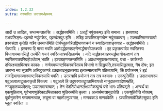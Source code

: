 ```yaml
---
index: 1.2.32
sutra: तस्यादित उदात्तमर्धह्रस्वम्

---
```

 आदौ उ आदितः, सप्तम्यन्तातसिः । अर्द्धह्रस्वमिति । ऽअर्द्धं नपुंसकम्ऽ इति समासः । ह्रस्वशब्द उभयलिङ्गः-ऽह्रस्वो नपुंसकेऽ, ऽह्रस्वंलघुऽ इति । तदिह परवल्लिङ्गत्वेन नपुंसकत्वम् । उक्तपरिमाणस्याचो ह्रस्वसंज्ञा कृतेति यत्रैव तस्यार्धमिति दीर्घप्लुतयोरेतद्विभागवचनं न स्यादित्याशङ्क्याह - अर्द्धह्रस्वमिति । चेत्यादि । ह्रस्वस्य हि मात्रा भवति अतोऽर्द्धह्रस्वग्रहणेनार्द्धमात्रोपलक्ष्यते । इह प्रकृतत्वादेव स्वरितस्य विभागाख्यानसिद्धे तस्येति वचनं स्वरितमात्रपरिग्रहार्थम् । यदि चार्द्धह्रस्वग्रहणमर्द्धमात्रोपलक्षणं तत्र स्वरितमात्रपरिग्रहोऽर्थवान् भवति । ह्रस्वग्रहणमतन्त्रमिति । अप्रधानमुपलक्षणत्वाद्, यथा - काकेभ्यो दधिरक्ष्यतामित्यत्र काकाः । नन्वेवमप्याष्टमिकस्वरितस्य विभागो न सिद्ध्यति,तस्यासिद्धत्वात्, नैष दोषः; इत आरभ्य नव सूत्राणि असिद्धकाण्डे ऽउदातादनुदातस्यऽ इत्यस्मात्पराणि पठितव्यानि, किं प्रयोजनम् ? इदं तावद्विभागाख्यानमाष्टमिकस्यापि भवति । उतरत्रापि प्रयोजनं तत्र तत्र वक्ष्यामः । एकश्रुतिर्वेति । उदातभागस्य पटुअत्वात्पटुअत्वकृतौ विकल्पः । पटुअत्वे हि तदुपरगातद्रूपतामिवापन्नो नानुदातव्यपदेशमर्हति, नाप्युदातव्यपदेशम्; उपरागमात्रत्वात् । तेन भेदतिरोधानलक्षणमैकश्रुत्यं परो भागः प्रतिपद्यते । अन्वर्थं वा एकश्रुतित्वम्, पूर्वभागश्रुतेरेकाऽभिन्नाकारा श्रुतिरस्येति कृत्वा । अध्यर्थमात्रानुदातेति । एकश्रुतिर्वेति नोक्तम्; पूर्वानुसारेण गम्यमानत्वात्, लघुना वा महतोऽनुपरगात् । माणवका3 माणवकेति । ऽस्वरितमाम्रेडितेऽसूयाऽ इति प्लुतः स्वरितः ॥